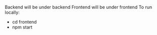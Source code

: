 Backend will be under backend
Frontend will be under frontend
To run locally:
- cd frontend
- npm start

